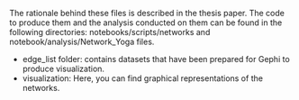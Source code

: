 The rationale behind these files is described in the thesis paper. The code to produce them and the analysis conducted on them can be found in the following directories:
notebooks/scripts/networks and notebook/analysis/Network_Yoga files.

- edge_list folder: contains datasets that have been prepared for Gephi to produce visualization.
- visualization: Here, you can find graphical representations of the networks.
